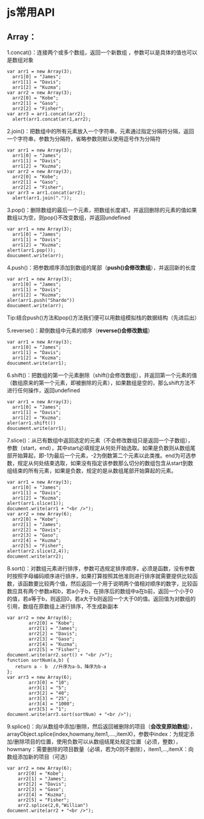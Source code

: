 # js常用API

## Array：

1.concat\(\)：连接两个或多个数组，返回一个新数组 ，参数可以是具体的值也可以是数组对象

```
var arr1 = new Array(3);
  arr1[0] = "James";
  arr1[1] = "Davis";
  arr1[2] = "Kuzma";
var arr2 = new Array(3);
  arr2[0] = "Kobe";
  arr2[1] = "Gaso";
  arr2[2] = "Fisher";
var arr3 = arr1.concat(arr2);
  alert(arr1.concat(arr1,arr2);
```

2.join\(\)：把数组中的所有元素放入一个字符串，元素通过指定分隔符分隔，返回一个字符串，参数为分隔符，省略参数则默认使用逗号作为分隔符

```
var arr1 = new Array(3);
  arr1[0] = "James";
  arr1[1] = "Davis";
  arr1[2] = "Kuzma";
var arr2 = new Array(3);
  arr2[0] = "Kobe";
  arr2[1] = "Gaso";
  arr2[2] = "Fisher";
var arr3 = arr1.concat(arr2);
  alert(arr1.join("."));
```

3.pop\(\)：删除数组的最后一个元素，把数组长度减1，并返回删除的元素的值如果数组以为空，则pop\(\)不改变数组，并返回undefined

```
var arr1 = new Array(3);
  arr1[0] = "James";
  arr1[1] = "Davis";
  arr1[2] = "Kuzma";
alert(arr1.pop());
doucument.write(arr);
```

4.push\(\)：把参数顺序添加到数组的尾部（**push\(\)会修改数组**），并返回新的长度

```
var arr1 = new Array(3);
  arr1[0] = "James";
  arr1[1] = "Davis";
  arr1[2] = "Kuzma";
aler(arr1.push("Shardo"))
doucument.write(arr);
```

Tip:结合push\(\)方法和pop\(\)方法我们便可以用数组模拟栈的数据结构（先进后出）

5.reverse\(\)：颠倒数组中元素的顺序（**reverse\(\)会修改数组**）

```
var arr1 = new Array(3);
  arr1[0] = "James";
  arr1[1] = "Davis";
  arr1[2] = "Kuzma";
doucument.write(arr1);
```

6.shift\(\)：把数组的第一个元素删除（shift\(\)会修改数组），并返回第一个元素的值（数组原来的第一个元素，即被删除的元素），如果数组是空的，那么shift方法不进行任何操作，返回undefined

```
var arr1 = new Array(3);
  arr1[0] = "James";
  arr1[1] = "Davis";
  arr1[2] = "Kuzma";
aler(arr1.shift())
doucument.write(arr1);
```

7.slice\(\)：从已有数组中返回选定的元素（不会修改数组只是返回一个子数组），参数（start，end），其中start必填规定从何处开始选取。如果是负数则从数组尾部开始算起，即-1为最后一个元素，-2为倒数第二个元素以此类推。end为可选参数，规定从何处结束选取，如果没有指定该参数那么切分的数组包含从start到数组结束的所有元素，如果是负数，规定的是从数组尾部开始算起的元素。

```
var arr1 = new Array(3);
  arr1[0] = "James";
  arr1[1] = "Davis";
  arr1[2] = "Kuzma";
alert(arr1.slice(1));
document.write(arr1 + "<br />");
var arr2 = new Array(6);
  arr2[0] = "Kobe";
  arr2[1] = "James";
  arr2[2] = "Davis";
  arr2[3] = "Gaso";
  arr2[4] = "Kuzma";
  arr2[5] = "Fisher";
alert(arr2.slice(2,4));
document.write(arr2);
```

8.sort\(\)：对数组元素进行排序，参数可选规定排序顺序，必须是函数，没有参数时按照字母编码顺序进行排序，如果打算按照其他准则进行排序就需要提供比较函数，该函数要比较两个值，然后返回一个用于说明两个值相对顺序的数字，比较函数应具有两个参数a和b，若a小于b，在排序后的数组中a在b前，返回一个小于0的值，若a等于b，则返回0，若a大于b则返回一个大于0的值。返回值为对数组的引用，数组在原数组上进行排序，不生成新副本

```
var arr2 = new Array(6);
        arr2[0] = "Kobe";
        arr2[1] = "James";
        arr2[2] = "Davis";
        arr2[3] = "Gaso";
        arr2[4] = "Kuzma";
        arr2[5] = "Fisher";
document.write(arr2.sort() + "<br />");
function sortNum(a,b) {
   return a - b  //升序为a-b，降序为b-a
};
var arr3 = new Array(6);
        arr3[0] = "10";
        arr3[1] = "5";
        arr3[2] = "40";
        arr3[3] = "25";
        arr3[4] = "1000";
        arr3[5] = "1";
document.write(arr3.sort(sortNum) + "<br />");
```

9.splice\(\)：向/从数组中添加/删除，然后返回被删除的项目（**会改变原始数组**），arrayObject.splice\(index,howmany,item1,....,itemX\)，参数中index：为规定添加/删除项目的位置，使用负数可以从数组结尾处规定位置（必须，整数），howmany：需要删除的项目数量（必填，若为0则不删除），item1,...,itemX：向数组添加新的项目（可选）

```
var arr2 = new Array(6);
    arr2[0] = "Kobe";
    arr2[1] = "James";
    arr2[2] = "Davis";
    arr2[3] = "Gaso";
    arr2[4] = "Kuzma";
    arr2[5] = "Fisher";
    arr2.splice(2,0,"Willian")
document.write(arr2 + "<br />");
```



